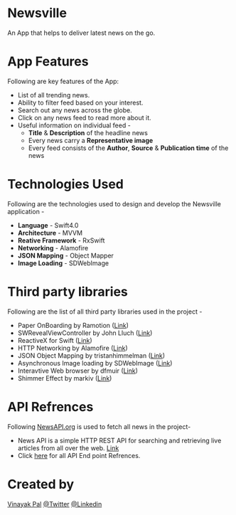 # Newsville
An App that helps to deliver latest news on the go.

# App Features
Following are key features of the App:
* List of all trending news.
* Ability to filter feed based on your interest.
* Search out any news across the globe.
* Click on any news feed to read more about it.
* Useful information on individual feed - 
  * **Title** & **Description** of the headline news
  * Every news carry a **Representative image**  
  * Every feed consists of the **Author**, **Source** & **Publication time** of the news

# Technologies Used
Following are the technologies used to design and develop the Newsville application -
* **Language** - Swift4.0
* **Architecture** - MVVM
* **Reative Framework** - RxSwift
* **Networking** - Alamofire
* **JSON Mapping** - Object Mapper
* **Image Loading** - SDWebImage
  
# Third party libraries
Following are the list of all third party libraries used in the project -

* Paper OnBoarding by Ramotion ([Link](https://github.com/Ramotion/paper-onboarding))
* SWRevealViewController by John Lluch ([Link](https://github.com/John-Lluch/SWRevealViewController))
* ReactiveX for Swift ([Link](https://github.com/ReactiveX/RxSwift))
* HTTP Networking by Alamofire ([Link](https://github.com/Alamofire/Alamofire))
* JSON Object Mapping by tristanhimmelman ([Link](https://github.com/tristanhimmelman/ObjectMapper))
* Asynchronous Image loading by SDWebImage ([Link](https://github.com/SDWebImage/SDWebImage))
* Interavtive Web browser by dfmuir ([Link](https://github.com/dfmuir/KINWebBrowser))
* Shimmer Effect by markiv ([Link](https://github.com/markiv/UIView-Shimmer))

# API Refrences

Following [NewsAPI.org](https://newsapi.org) is used to fetch all news in the project-
* News API is a simple HTTP REST API for searching and retrieving live articles from all over the web. [Link](https://newsapi.org/docs) 
* Click [here](https://newsapi.org/docs/endpoints) for all API End point Refrences.

# Created by
[Vinayak Pal](https://github.com/vinayakpal)
[@Twitter](https://twitter.com/vinayakpaul)
[@Linkedin](https://www.linkedin.com/in/vinayakpal)

